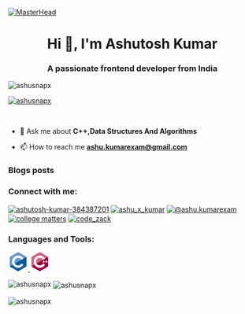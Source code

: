 [![MasterHead](https://1.bp.blogspot.com/-7A4WynwLsMw/XbBpCXG8fHI/AAAAAAAAMt4/uOa1bpLskYgrwGbllhSu2SDj_Mig8SXJQCLcBGAsYHQ/s1600/2000_600px.gif)](https://rishavchanda.io)
<h1 align="center">Hi 👋, I'm Ashutosh Kumar</h1>
<h3 align="center">A passionate frontend developer from India</h3>
<!-- <img align="right" alt="Coding" width="400" src="https://cdn.dribbble.com/users/1162077/screenshots/3848914/programmer.gif"> -->

<p align="left"> <img src="https://komarev.com/ghpvc/?username=ashusnapx&label=Profile%20views&color=0e75b6&style=flat" alt="ashusnapx" /> </p>

<p align="left"> <a href="https://github.com/ryo-ma/github-profile-trophy"><img src="https://github-profile-trophy.vercel.app/?username=ashusnapx" alt="ashusnapx" /></a> </p>

<p align="left"> <a href="https://twitter.com/" target="blank"><img src="https://img.shields.io/twitter/follow/?logo=twitter&style=for-the-badge" alt="" /></a> </p>

- 💬 Ask me about **C++,Data Structures And Algorithms**

- 📫 How to reach me **ashu.kumarexam@gmail.com**

### Blogs posts
<!-- BLOG-POST-LIST:START -->
<!-- BLOG-POST-LIST:END -->

<h3 align="left">Connect with me:</h3>
<p align="left">
<a href="https://linkedin.com/in/ashutosh-kumar-384387201" target="blank"><img align="center" src="https://raw.githubusercontent.com/rahuldkjain/github-profile-readme-generator/master/src/images/icons/Social/linked-in-alt.svg" alt="ashutosh-kumar-384387201" height="30" width="40" /></a>
<a href="https://instagram.com/ashu_x_kumar" target="blank"><img align="center" src="https://raw.githubusercontent.com/rahuldkjain/github-profile-readme-generator/master/src/images/icons/Social/instagram.svg" alt="ashu_x_kumar" height="30" width="40" /></a>
<a href="https://medium.com/@ashu.kumarexam" target="blank"><img align="center" src="https://raw.githubusercontent.com/rahuldkjain/github-profile-readme-generator/master/src/images/icons/Social/medium.svg" alt="@ashu.kumarexam" height="30" width="40" /></a>
<a href="https://www.youtube.com/c/college matters" target="blank"><img align="center" src="https://raw.githubusercontent.com/rahuldkjain/github-profile-readme-generator/master/src/images/icons/Social/youtube.svg" alt="college matters" height="30" width="40" /></a>
<a href="https://www.codechef.com/users/code_zack" target="blank"><img align="center" src="https://cdn.jsdelivr.net/npm/simple-icons@3.1.0/icons/codechef.svg" alt="code_zack" height="30" width="40" /></a>
</p>

<h3 align="left">Languages and Tools:</h3>
<p align="left"> <a href="https://www.cprogramming.com/" target="_blank" rel="noreferrer"> <img src="https://raw.githubusercontent.com/devicons/devicon/master/icons/c/c-original.svg" alt="c" width="40" height="40"/> </a> <a href="https://www.w3schools.com/cpp/" target="_blank" rel="noreferrer"> <img src="https://raw.githubusercontent.com/devicons/devicon/master/icons/cplusplus/cplusplus-original.svg" alt="cplusplus" width="40" height="40"/> </a> </p>

<p><img align="left" src="https://github-readme-stats.vercel.app/api/top-langs?username=ashusnapx&show_icons=true&locale=en&layout=compact" alt="ashusnapx" /></p>

<p>&nbsp;<img align="center" src="https://github-readme-stats.vercel.app/api?username=ashusnapx&show_icons=true&locale=en" alt="ashusnapx" /></p>

<p><img align="center" src="https://github-readme-streak-stats.herokuapp.com/?user=ashusnapx&" alt="ashusnapx" /></p>
